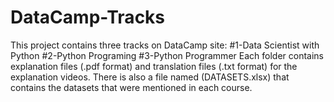 # DataCamp-Tracks
This project contains three tracks on DataCamp site:
#1-Data Scientist with Python
#2-Python Programing
#3-Python Programmer
Each folder contains explanation files (.pdf format) and translation files (.txt format) for the explanation videos.
There is also a file named (DATASETS.xlsx) that contains the datasets that were mentioned in each course.
